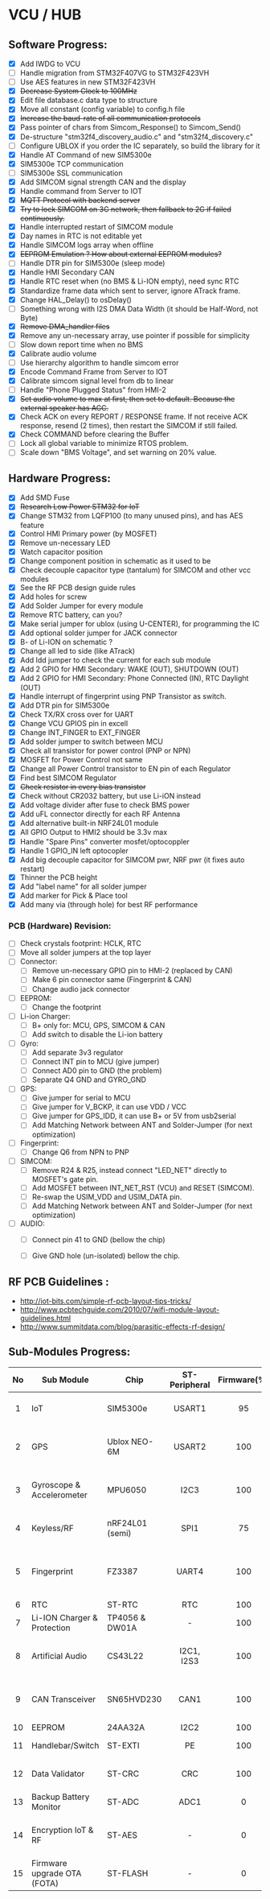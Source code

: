 # VCU / HUB

## Software Progress:
- [x] Add IWDG to VCU 
- [ ] Handle migration from STM32F407VG to STM32F423VH 
- [ ] Use AES features in new STM32F423VH 
- [x] ~~Decrease System Clock to 100MHz~~ 
- [x] Edit file database.c data type to structure 
- [x] Move all constant (config variable) to config.h file 
- [x] ~~Increase the baud-rate of all communication protocols~~ 
- [x] Pass pointer of chars from Simcom_Response() to Simcom_Send() 
- [x] De-structure "stm32f4_discovery_audio.c" and "stm32f4_discovery.c" 
- [ ] Configure UBLOX if you order the IC separately, so build the library for it 
- [x] Handle AT Command of new SIM5300e 
- [x] SIM5300e TCP communication 
- [ ] SIM5300e SSL communication 
- [x] Add SIMCOM signal strength CAN and the display 
- [x] Handle command from Server to IOT 
- [x] ~~MQTT Protocol with backend server~~ 
- [x] ~~Try to lock SIMCOM on 3G network, then fallback to 2G if failed continuously.~~ 
- [x] Handle interrupted restart of SIMCOM module 
- [x] Day names in RTC is not editable yet 
- [x] Handle SIMCOM logs array when offline 
- [x] ~~EEPROM Emulation ? How about external EEPROM modules?~~
- [ ] Handle DTR pin for SIM5300e (sleep mode) 
- [x] Handle HMI Secondary CAN 
- [x] Handle RTC reset when (no BMS & Li-ION empty), need sync RTC 
- [x] Standardize frame data which sent to server, ignore ATrack frame. 
- [x] Change HAL_Delay() to osDelay() 
- [ ] Something wrong with I2S DMA Data Width (it should be Half-Word, not Byte) 
- [x] ~~Remove DMA_handler files~~ 
- [x] Remove any un-necessary array, use pointer if possible for simplicity 
- [ ] Slow down report time when no BMS 
- [x] Calibrate audio volume 
- [ ] Use hierarchy algorithm to handle simcom error 
- [x] Encode Command Frame from Server to IOT 
- [x] Calibrate simcom signal level from db to linear 
- [ ] Handle "Phone Plugged Status" from HMI-2 
- [x] ~~Set audio volume to max at first, then set to default. Because the external speaker has AGC.~~
- [x] Check ACK on every REPORT / RESPONSE frame. If not receive ACK response, resend (2 times), then restart the SIMCOM if still failed. 
- [x] Check COMMAND before clearing the Buffer 
- [ ] Lock all global variable to minimize RTOS problem. 
- [ ] Scale down "BMS Voltage", and set warning on 20% value.

## Hardware Progress:
- [x] Add SMD Fuse 
- [x] ~~Research Low Power STM32 for IoT~~ 
- [x] Change STM32 from LQFP100 (to many unused pins), and has AES feature 
- [x] Control HMI Primary power (by MOSFET) 
- [x] Remove un-necessary LED 
- [x] Watch capacitor position 
- [x] Change component position in schematic as it used to be 
- [x] Check decouple capacitor type (tantalum) for SIMCOM and other vcc modules 
- [x] See the RF PCB design guide rules 
- [x] Add holes for screw 
- [x] Add Solder Jumper for every module 
- [x] Remove RTC battery, can you? 
- [x] Make serial jumper for ublox (using U-CENTER), for programming the IC 
- [x] Add optional solder jumper for JACK connector 
- [x] B- of Li-ION on schematic ? 
- [x] Change all led to side (like ATrack) 
- [x] Add Idd jumper to check the current for each sub module 
- [x] Add 2 GPIO for HMI Secondary: WAKE (OUT), SHUTDOWN (OUT) 
- [x] Add  2 GPIO for HMI Secondary: Phone Connected (IN), RTC Daylight (OUT) 
- [x] Handle interrupt of fingerprint using PNP Transistor as switch. 
- [x] Add DTR pin for SIM5300e 
- [x] Check TX/RX cross over for UART 
- [x] Change VCU GPIOS pin in excell 
- [x] Change INT_FINGER to EXT_FINGER 
- [x] Add solder jumper to switch between MCU 
- [x] Check all transistor for power control (PNP or NPN) 
- [x] MOSFET for Power Control not same 
- [x] Change all Power Control transistor to EN pin of each Regulator 
- [x] Find best SIMCOM Regulator 
- [x] ~~Check resistor in every bias transistor~~ 
- [x] Check without CR2032 battery, but use Li-iON instead 
- [x] Add voltage divider after fuse to check BMS power 
- [x] Add uFL connector directly for each RF Antenna 
- [x] Add alternative built-in NRF24L01 module 
- [x] All GPIO Output to HMI2 should be 3.3v max 
- [x] Handle "Spare Pins" converter mosfet/optocoppler 
- [x] Handle 1 GPIO_IN left optocopler 
- [x] Add big decouple capacitor for SIMCOM pwr, NRF pwr (it fixes auto restart) 
- [x] Thinner the PCB height 
- [x] Add "label name" for all solder jumper 
- [x] Add marker for Pick & Place tool 
- [x] Add many via (through hole) for best RF performance  

### PCB (Hardware) Revision:
- [ ] Check crystals footprint: HCLK, RTC
- [ ] Move all solder jumpers at the top layer
- [ ] Connector:
  - [ ] Remove un-necessary GPIO pin to HMI-2 (replaced by CAN) 
  - [ ] Make 6 pin connector same (Fingerprint & CAN)
  - [ ] Change audio jack connector
- [ ] EEPROM:
  - [ ] Change the footprint
-[ ] Li-ion Charger:
  - [ ] B+ only for: MCU, GPS, SIMCOM & CAN
  - [ ] Add switch to disable the Li-ion battery
- [ ] Gyro:
  - [ ] Add separate 3v3 regulator
  - [ ] Connect INT pin to MCU (give jumper)
  - [ ] Connect AD0 pin to GND (the problem)
  - [ ] Separate Q4 GND and GYRO_GND
- [ ] GPS:
  - [ ] Give jumper for serial to MCU
  - [ ] Give jumper for V_BCKP, it can use VDD / VCC
  - [ ] Give jumper for GPS_IDD, it can use B+ or 5V from usb2serial
  - [ ] Add Matching Network between ANT and Solder-Jumper (for next optimization)
- [ ] Fingerprint:
  - [ ] Change Q6 from NPN to PNP
- [ ] SIMCOM:
  - [ ] Remove R24 & R25, instead connect "LED_NET" directly to MOSFET's gate pin.
  - [ ] Add MOSFET between INT_NET_RST (VCU) and RESET (SIMCOM).
  - [ ] Re-swap the USIM_VDD and USIM_DATA pin.
  - [ ] Add Matching Network between ANT and Solder-Jumper (for next optimization)
- [ ] AUDIO:
  - [ ] Connect pin 41 to GND (bellow the chip)
  - [ ] Give GND hole (un-isolated) bellow the chip.


## RF PCB Guidelines : 
- http://iot-bits.com/simple-rf-pcb-layout-tips-tricks/ 
- http://www.pcbtechguide.com/2010/07/wifi-module-layout-guidelines.html 
- http://www.summitdata.com/blog/parasitic-effects-rf-design/ 

## Sub-Modules Progress:
| No | Sub Module                  | Chip           | ST-Peripheral  | Firmware(%)  | Hardware     | Note		  							|
|:--:|-----------------------------|----------------|:--------------:|:------------:|:------------:|----------------------------------------|
|  1 | IoT                         | SIM5300e       | USART1		 |      95      |   	✔	   | **Done**: See PCB Revision				|
|  2 | GPS                         | Ublox NEO-6M   | USART2		 |      100     |   	✔ 	   | **Done**: Use long-cable antenna		|
|  3 | Gyroscope & Accelerometer   | MPU6050        | I2C3			 |      100     |  		✔	   | **Done**: AD0 pin should be grounded	|
|  4 | Keyless/RF                  | nRF24L01 (semi)| SPI1			 |      75      |       ✔      | **Done**: Use semi module				|
|  5 | Fingerprint                 | FZ3387         | UART4			 |      100     |   	✔	   | **Done**: Replace Q6 from NPN to PNP	|
|  6 | RTC                         | ST-RTC		    | RTC			 |      100     |       ✔      | **Done**								|
|  7 | Li-ION Charger & Protection | TP4056 & DW01A | -				 |      100     |       ✔      | **Done**								|
|  8 | Artificial Audio            | CS43L22        | I2C1, I2S3   	 | 	    100     |   	✔	   | **Done**: Connect pin 41 to GND		|
|  9 | CAN Transceiver             | SN65HVD230     | CAN1			 |      100     |       ✔      | *Done*: Need to be validated			|
| 10 | EEPROM                      | 24AA32A        | I2C2			 |      100     |       ✔      | **Done**								|
| 11 | Handlebar/Switch            | ST-EXTI        | PE			 |      100     |       ✔      | *Done*: **Validating**					|
| 12 | Data Validator	           | ST-CRC        	| CRC			 |      100     |       -      | **Done**: For backend frame			|
| 13 | Backup Battery Monitor      | ST-ADC			| ADC1			 | 		0		| 		✔ 	   | Pending: Auxiliary						|
| 14 | Encryption IoT & RF		   | ST-AES			| -  			 | 		0 		| 		-	   | Waitting: Server & pocket keyless		|
| 15 | Firmware upgrade OTA (FOTA) | ST-FLASH		| - 			 |      0 		| 		-      | Pending: Auxiliary						|